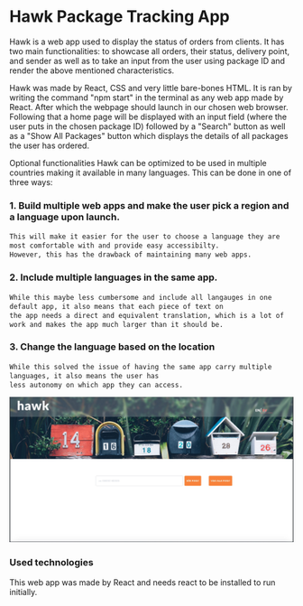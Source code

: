 # Hawk Package Tracking App

Hawk is a web app used to display the status of orders from clients. It has two main functionalities: to showcase all orders, their status, delivery point, and sender as well as to take an input from the user using package ID and render the above mentioned characteristics. 

Hawk was made by React, CSS and very little bare-bones HTML. It is ran by writing the command "npm start" in the terminal as any web app made by React. After which the webpage should launch in our chosen web browser. Following that a home page will be displayed with an input field (where the user puts in the chosen package ID) followed by a "Search" button as well as a "Show All Packages" button which displays the details of all packages the user has ordered. 

Optional functionalities 
Hawk can be optimized to be used in multiple countries making it available in many languages. This can be done in one of three ways: 

### 1. Build multiple web apps and make the user pick a region and a language upon launch.

    This will make it easier for the user to choose a language they are most comfortable with and provide easy accessibilty. 
    However, this has the drawback of maintaining many web apps.

### 2. Include multiple languages in the same app. 

    While this maybe less cumbersome and include all langauges in one default app, it also means that each piece of text on 
    the app needs a direct and equivalent translation, which is a lot of work and makes the app much larger than it should be.
    
### 3. Change the language based on the location
    While this solved the issue of having the same app carry multiple languages, it also means the user has 
    less autonomy on which app they can access.
![](src/images/hawk.jpg)

### Used technologies
This web app was made by React and needs react to be installed to run initially. 







  
